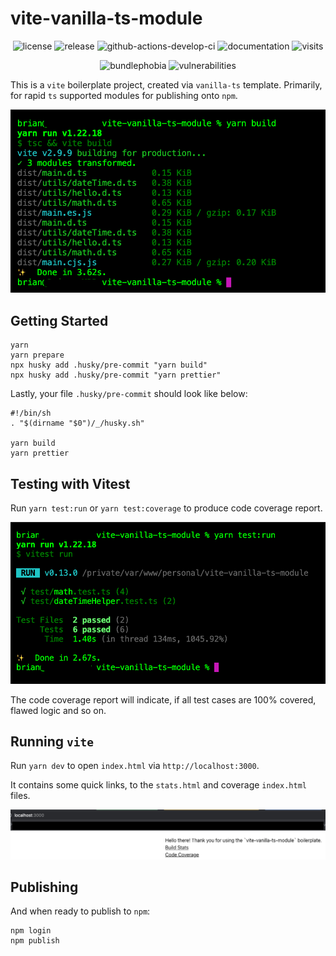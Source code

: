 # vite-vanilla-ts-module

<p align="center">
    <img alt="license" src="https://img.shields.io/github/license/entwurfhaus/vite-vanilla-ts-module?style=flat-square" />
    <img alt="release" src="https://img.shields.io/github/v/tag/entwurfhaus/vite-vanilla-ts-module?label=release&style=flat-square" />
    <img alt="github-actions-develop-ci" src="https://img.shields.io/github/workflow/status/entwurfhaus/vite-vanilla-ts-module/vite-vanilla-ts-module%20CI?style=flat-square" />
    <img alt="documentation" src="https://img.shields.io/website?label=documentation&style=flat-square&up_message=online&url=http%3A%2F%2Fvite-vanilla-ts-module.entwurfhaus.com%2F">
    <img alt="visits" src="https://hits.deltapapa.io/github/entwurfhaus/vite-vanilla-ts-module.svg" />
</p>

<p align="center">
    <img alt="bundlephobia" src="https://img.shields.io/bundlephobia/min/@entwurfhaus/vite-vanilla-ts-module?style=flat-square" />
    <img alt="vulnerabilities" src="https://img.shields.io/snyk/vulnerabilities/github/entwurfhaus/vite-vanilla-ts-module?style=flat-square" />
</p>

This is a `vite` boilerplate project, created via `vanilla-ts` template. Primarily, for rapid `ts` supported modules for publishing onto `npm`.

![yarn build](_screenshots/2022-06-04_12-01-14.jpg "yarn build")

## Getting Started

```
yarn
yarn prepare
npx husky add .husky/pre-commit "yarn build"
npx husky add .husky/pre-commit "yarn prettier"
```

Lastly, your file `.husky/pre-commit` should look like below:

```
#!/bin/sh
. "$(dirname "$0")/_/husky.sh"

yarn build
yarn prettier
```

## Testing with Vitest

Run `yarn test:run` or `yarn test:coverage` to produce code coverage report.

![yarn test:run](_screenshots/2022-06-04_12-03-10.jpg "yarn test:run")

The code coverage report will indicate, if all test cases are 100% covered, flawed logic and so on.

## Running `vite`

Run `yarn dev` to open `index.html` via `http://localhost:3000`.

It contains some quick links, to the `stats.html` and coverage `index.html` files.

![yarn dev](_screenshots/2022-06-04_12-06-34.jpg "yarn dev")

## Publishing

And when ready to publish to `npm`:

```
npm login
npm publish
```
